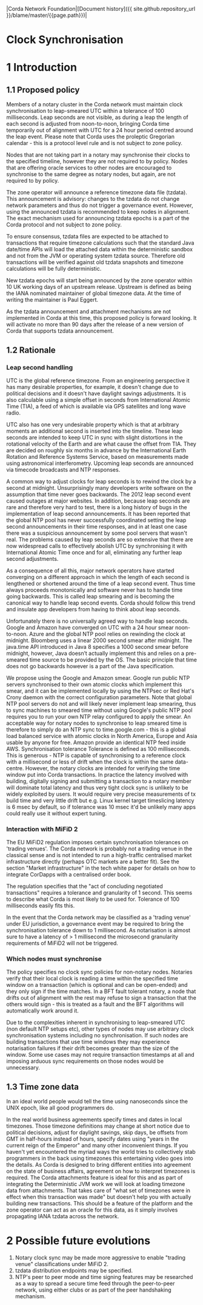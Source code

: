 |Corda Network Foundation|[Document history]({{ site.github.repository_url }}/blame/master/{{page.path}})|

Clock Synchronisation
=====================

1 Introduction
==============

1.1 Proposed policy
-------------------
Members of a notary cluster in the Corda network must maintain clock synchronisation to leap-smeared UTC within a 
tolerance of 100 milliseconds. Leap seconds are not visible, as during a leap the length of each second is adjusted 
from noon-to-noon, bringing Corda time temporarily out of alignment with UTC for a 24 hour period centred around the 
leap event. Please note that Corda uses the proleptic Gregorian calendar - this is a protocol level rule and is not 
subject to zone policy.

Nodes that are not taking part in a notary may synchronise their clocks to the specified timeline, however they are not 
required to by policy. Nodes that are offering oracle services to other nodes are encouraged to synchronise to the same 
degree as notary nodes, but again, are not required to by policy.

The zone operator will announce a reference timezone data file (tzdata). This announcement is advisory: changes to the 
tzdata do not change network parameters and thus do not trigger a governance event. However, using the announced 
tzdata is recommended to keep nodes in alignment. The exact mechanism used for announcing tzdata epochs is a part of the 
Corda protocol and not subject to zone policy.

To ensure consensus, tzdata files are expected to be attached to transactions that require timezone calculations such 
that the standard Java date/time APIs will load the attached data within the deterministic sandbox and not from the JVM 
or operating system tzdata source. Therefore old transactions will be verified against old tzdata snapshots and timezone 
calculations will be fully deterministic.

New tzdata epochs will start being announced by the zone operator within 10 UK working days of an upstream release. 
Upstream is defined as being the IANA nominated maintainer of global timezone data. At the time of writing the maintainer 
is Paul Eggert.

As the tzdata announcement and attachment mechanisms are not implemented in Corda at this time, this proposed policy is 
forward looking. It will activate no more than 90 days after the release of a new version of Corda that supports tzdata 
announcement.

1.2 Rationale
-------------
### Leap second handling
UTC is the global reference timezone. From an engineering perspective it has many desirable properties, for example, it 
doesn't change due to political decisions and it doesn't have daylight savings adjustments. It is also calculable using 
a simple offset in seconds from International Atomic Time (TIA), a feed of which is available via GPS satellites and 
long wave radio.

UTC also has one very undesirable property which is that at arbitrary moments an additional second is inserted into the 
timeline. These leap seconds are intended to keep UTC in sync with slight distortions in the rotational velocity of the 
Earth and are what cause the offset from TIA. They are decided on roughly six months in advance by the International 
Earth Rotation and Reference Systems Service, based on measurements made using astronomical interferometry. Upcoming 
leap seconds are announced via timecode broadcasts and NTP responses.

A common way to adjust clocks for leap seconds is to rewind the clock by a second at midnight. Unsurprisingly many 
developers write software on the assumption that time never goes backwards. The 2012 leap second event caused outages 
at major websites. In addition, because leap seconds are rare and therefore very hard to test, there is a long history 
of bugs in the implementation of leap second announcements. It has been reported that the global NTP pool has never 
successfully coordinated setting the leap second announcements in their time responses, and in at least one case there 
was a suspicious announcement by some pool servers that wasn't real. The problems caused by leap seconds are so 
extensive that there are now widespread calls to effectively abolish UTC by synchronising it with International Atomic 
Time once and for all, eliminating any further leap second adjustments.

As a consequence of all this, major network operators have started converging on a different approach in which the 
length of each second is lengthened or shortened around the time of a leap second event. Thus time always proceeds 
monotonically and software never has to handle time going backwards. This is called leap smearing and is becoming the 
canonical way to handle leap second events. Corda should follow this trend and insulate app developers from having to 
think about leap seconds.

Unfortunately there is no universally agreed way to handle leap seconds. Google and Amazon have converged on UTC with a 
24 hour smear noon-to-noon. Azure and the global NTP pool relies on rewinding the clock at midnight. Bloomberg uses a 
linear 2000 second smear after midnight. The java.time API introduced in Java 8 specifies a 1000 second smear before 
midnight, however, Java doesn’t actually implement this and relies on a pre-smeared time source to be provided by the OS. 
The basic principle that time does not go backwards however is a part of the Java specification.

We propose using the Google and Amazon smear. Google run public NTP servers synchronised to their own atomic clocks 
which implement this smear, and it can be implemented locally by using the NTPsec or Red Hat's Crony daemon with the 
correct configuration parameters. Note that global NTP pool servers do not and will likely never implement leap 
smearing, thus to sync machines to smeared time without using Google's public NTP pool requires you to run your own 
NTP relay configured to apply the smear. An acceptable way for notary nodes to synchronise to leap smeared time is 
therefore to simply do an NTP sync to time.google.com - this is a global load balanced service with atomic clocks in 
North America, Europe and Asia usable by anyone for free. Amazon provide an identical NTP feed inside AWS.
Synchronisation tolerance
Tolerance is defined as 100 milliseconds. This is generous - NTP is capable of synchronising to a reference clock with 
a millisecond or less of drift when the clock is within the same data-centre. However, the notary clocks are intended for 
verifying the time window put into Corda transactions. In practice the latency involved with building, digitally signing 
and submitting a transaction to a notary member will dominate total latency and thus very tight clock sync is unlikely 
to be widely exploited by users. It would require very precise measurements of tx build time and very little drift but 
e.g. Linux kernel target timeslicing latency is 6 msec by default, so if tolerance was 10 msec it'd be unlikely many 
apps could really use it without expert tuning.

### Interaction with MiFiD 2
The EU MiFiD2 regulation imposes certain synchronisation tolerances on 'trading venues'. The Corda network is probably 
not a trading venue in the classical sense and is not intended to run a high-traffic centralised market infrastructure 
directly (perhaps OTC markets are a better fit). See the section "Market infrastructure" in the tech white paper for 
details on how to integrate CorDapps with a centralised order book.

The regulation specifies that the "act of concluding negotiated transactions" requires a tolerance and granularity of 
1 second. This seems to describe what Corda is most likely to be used for. Tolerance of 100 milliseconds easily fits 
this.

In the event that the Corda network may be classified as a 'trading venue' under EU jurisdiction, a governance event 
may be required to bring the synchronisation tolerance down to 1 millisecond. As notarisation is almost sure to have a 
latency of > 1 millisecond the microsecond granularity requirements of MiFiD2 will not be triggered.

### Which nodes must synchronise
The policy specifies no clock sync policies for non-notary nodes. Notaries verify that their local clock is reading a 
time within the specified time window on a transaction (which is optional and can be open-ended) and they only sign if 
the time matches. In a BFT fault tolerant notary, a node that drifts out of alignment with the rest may refuse to sign 
a transaction that the others would sign - this is treated as a fault and the BFT algorithms will automatically work 
around it.

Due to the complexities inherent in synchronising to leap-smeared UTC (non default NTP setups etc), other types of 
nodes may use arbitrary clock synchronisation systems including no synchronisation. If such nodes are building 
transactions that use time windows they may experience notarisation failures if their drift becomes greater than the 
size of the window. Some use cases may not require transaction timestamps at all and imposing arduous sync requirements 
on those nodes would be unnecessary.

1.3 Time zone data
------------------
In an ideal world people would tell the time using nanoseconds since the UNIX epoch, like all good programmers do.

In the real world business agreements specify times and dates in local timezones. Those timezone definitions may 
change at short notice due to political decisions, adjust for daylight savings, skip days, be offsets from GMT in 
half-hours instead of hours, specify dates using "years in the current reign of the Emperor" and many other 
inconvenient things.
If you haven't yet encountered the myriad ways the world tries to collectively stab programmers in the back using 
timezones this entertaining video goes into the details.
As Corda is designed to bring different entities into agreement on the state of business affairs, agreement on how to 
interpret timezones is required. The Corda attachments feature is ideal for this and as part of integrating the 
Deterministic JVM work we will look at loading timezone data from attachments. That takes care of "what set of 
timezones were in effect when this transaction was made" but doesn't help you with actually building new transactions. 
This should be a feature of the platform and the zone operator can act as an oracle for this data, as it simply involves 
propagating IANA tzdata across the network.

2 Possible future evolutions
============================
1. Notary clock sync may be made more aggressive to enable "trading venue" classifications under MiFiD 2.
2. tzdata distribution endpoints may be specified.
3. NTP's peer to peer mode and time signing features may be researched as a way to spread a secure time feed through 
the peer-to-peer network, using either clubs or as part of the peer handshaking mechanism.